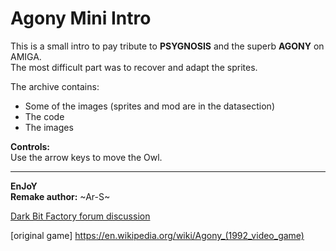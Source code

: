 # Agony Mini Intro

This is a small intro to pay tribute to **PSYGNOSIS** and the superb **AGONY** on AMIGA.  
The most difficult part was to recover and adapt the sprites.

The archive contains:
- Some of the images (sprites and mod are in the datasection)
- The code
- The images

**Controls:**  
Use the arrow keys to move the Owl.

---

**EnJoY**  
**Remake author:** ~Ar-S~

[Dark Bit Factory forum discussion](https://www.dbfinteractive.com/forum/index.php?topic=6751.0)

[original game] https://en.wikipedia.org/wiki/Agony_(1992_video_game)